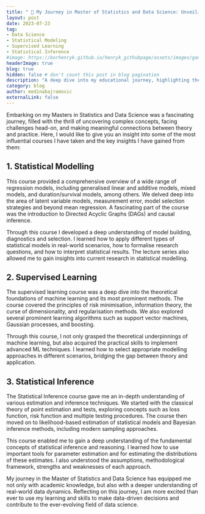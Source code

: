 ```yaml
---
title: " 🚀 My Journey in Master of Statistics and Data Science: Unveiling The Learnings"
layout: post
date: 2023-07-23
tag:
- Data Science
- Statistical Modeling
- Supervised Learning
- Statistical Inference
#image: https://borhenryk.github.io/henryk_githubpage/assets/images/gan.png
headerImage: true
blog: true
hidden: false # don't count this post in blog pagination
description: "A deep dive into my educational journey, highlighting the key learnings from my Master's in Statistics and Data Science."
category: blog
author: medinabajramovic
externalLink: false
---
```

Embarking on my Masters in Statistics and Data Science was a fascinating journey, filled with the thrill of uncovering complex concepts, facing challenges head-on, and making meaningful connections between theory and practice. Here, I would like to give you an insight into some of the most influential courses I have taken and the key insights I have gained from them:

## 1. Statistical Modelling

This course provided a comprehensive overview of a wide range of regression models, including generalised linear and additive models, mixed models, and duration/survival models, among others. We delved deep into the area of latent variable models, measurement error, model selection strategies and beyond mean regression. A fascinating part of the course was the introduction to Directed Acyclic Graphs (DAGs) and causal inference.

Through this course I developed a deep understanding of model building, diagnostics and selection. I learned how to apply different types of statistical models in real-world scenarios, how to formalise research questions, and how to interpret statistical results. The lecture series also allowed me to gain insights into current research in statistical modelling.

## 2. Supervised Learning

The supervised learning course was a deep dive into the theoretical foundations of machine learning and its most prominent methods. The course covered the principles of risk minimisation, information theory, the curse of dimensionality, and regularisation methods. We also explored several prominent learning algorithms such as support vector machines, Gaussian processes, and boosting.

Through this course, I not only grasped the theoretical underpinnings of machine learning, but also acquired the practical skills to implement advanced ML techniques. I learned how to select appropriate modelling approaches in different scenarios, bridging the gap between theory and application.

## 3. Statistical Inference
The Statistical Inference course gave me an in-depth understanding of various estimation and inference techniques. We started with the classical theory of point estimation and tests, exploring concepts such as loss function, risk function and multiple testing procedures. The course then moved on to likelihood-based estimation of statistical models and Bayesian inference methods, including modern sampling approaches.

This course enabled me to gain a deep understanding of the fundamental concepts of statistical inference and reasoning. I learned how to use important tools for parameter estimation and for estimating the distributions of these estimates. I also understood the assumptions, methodological framework, strengths and weaknesses of each approach.

My journey in the Master of Statistics and Data Science has equipped me not only with academic knowledge, but also with a deeper understanding of real-world data dynamics. Reflecting on this journey, I am more excited than ever to use my learning and skills to make data-driven decisions and contribute to the ever-evolving field of data science.